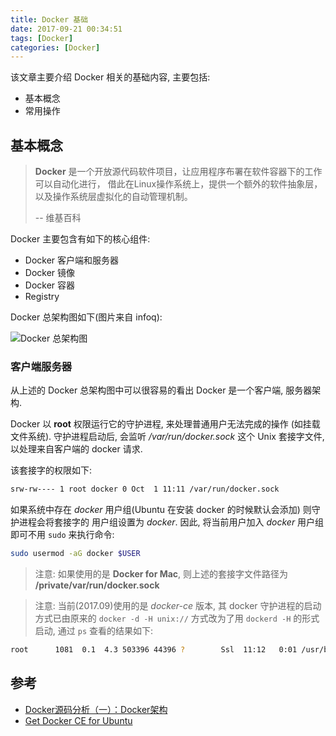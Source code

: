 ```yaml
---
title: Docker 基础
date: 2017-09-21 00:34:51
tags: [Docker]
categories: [Docker]
---
```


该文章主要介绍 Docker 相关的基础内容, 主要包括:

- 基本概念
- 常用操作

## 基本概念

> **Docker** 是一个开放源代码软件项目，让应用程序布署在软件容器下的工作可以自动化进行，
> 借此在Linux操作系统上，提供一个额外的软件抽象层，以及操作系统层虚拟化的自动管理机制。
>
> -- 维基百科

Docker 主要包含有如下的核心组件:

- Docker 客户端和服务器
- Docker 镜像
- Docker 容器
- Registry

Docker 总架构图如下(图片来自 infoq):

![Docker 总架构图](http://cdn1.infoqstatic.com/statics_s1_20170919-0429u7/resource/articles/docker-source-code-analysis-part1/zh/resources/001.jpg)

### 客户端服务器

从上述的 Docker 总架构图中可以很容易的看出 Docker 是一个客户端, 服务器架构.

Docker 以 **root** 权限运行它的守护进程, 来处理普通用户无法完成的操作 (如挂载文件系统).
守护进程启动后, 会监听 _/var/run/docker.sock_  这个 Unix 套接字文件, 以处理来自客户端的 docker 请求.

该套接字的权限如下:

``` sh
srw-rw---- 1 root docker 0 Oct  1 11:11 /var/run/docker.sock
```
如果系统中存在 _docker_ 用户组(Ubuntu 在安装 docker 的时候默认会添加) 则守护进程会将套接字的
用户组设置为 _docker_. 因此, 将当前用户加入 _docker_ 用户组即可不用 `sudo` 来执行命令:

``` sh
sudo usermod -aG docker $USER
```

> 注意: 如果使用的是 **Docker for Mac**, 则上述的套接字文件路径为 **/private/var/run/docker.sock**

> 注意: 当前(2017.09)使用的是 _docker-ce_ 版本, 其 docker 守护进程的启动方式已由原来的
  `docker -d -H unix://` 方式改为了用 `dockerd -H` 的形式启动, 通过 `ps` 查看的结果如下:
  ``` sh
  root      1081  0.1  4.3 503396 44396 ?        Ssl  11:12   0:01 /usr/bin/dockerd -H fd://
  ```

## 参考

- [Docker源码分析（一）：Docker架构](http://www.infoq.com/cn/articles/docker-source-code-analysis-part1)
- [Get Docker CE for Ubuntu](https://docs.docker.com/engine/installation/linux/docker-ce/ubuntu/)
